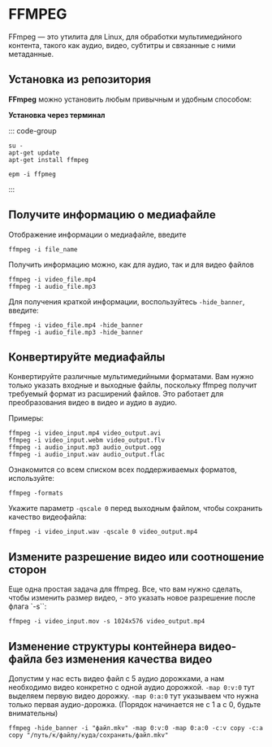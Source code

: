 # FFMPEG

FFmpeg — это утилита для Linux, для обработки мультимедийного контента, такого как аудио, видео, субтитры и связанные с ними метаданные.

## Установка из репозитория 

**FFmpeg** можно установить любым привычным и удобным способом:

**Установка через терминал**

::: code-group

```shell[apt-get]
su -
apt-get update
apt-get install ffmpeg
```
```shell[epm]
epm -i ffpmeg
```
:::

## Получите информацию о медиафайле

Отображение информации о медиафайле, введите

```shell
ffmpeg -i file_name
```

Получить информацию можно, как для аудио, так и для видео файлов

```shell
ffmpeg -i video_file.mp4 
ffmpeg -i audio_file.mp3
```

Для получения краткой информации, воспользуйтесь `-hide_banner`, введите:

```shell
ffmpeg -i video_file.mp4 -hide_banner 
ffmpeg -i audio_file.mp3 -hide_banner
```

## Конвертируйте медиафайлы

 Конвертируйте различные мультимедийными форматами. Вам нужно только указать входные и выходные файлы, поскольку ffmpeg получит требуемый формат из расширений файлов. Это работает для преобразования видео в видео и аудио в аудио.

 Примеры:

```shell
ffmpeg -i video_input.mp4 video_output.avi
ffmpeg -i video_input.webm video_output.flv
ffmpeg -i audio_input.mp3 audio_output.ogg
ffmpeg -i audio_input.wav audio_output.flac
```

Ознакомится со всем списком всех поддерживаемых форматов, используйте:

```shell
ffmpeg -formats
```

Укажите параметр `-qscale 0` перед выходным файлом, чтобы сохранить качество видеофайла:

```shell
ffmpeg -i video_input.wav -qscale 0 video_output.mp4
```

## Измените разрешение видео или соотношение сторон

Еще одна простая задача для ffmpeg. Все, что вам нужно сделать, чтобы изменить размер видео, - это указать новое разрешение после флага `-s``:

```shell
ffmpeg -i video_input.mov -s 1024x576 video_output.mp4
```

## Изменение структуры контейнера видео-файла без изменения качества видео
  Допустим у нас есть видео файл с 5 аудио дорожками, а нам необходимо видео конкретно с одной аудио дорожкой.
  `-map 0:v:0` тут выделяем первую видео дорожку. `-map 0:a:0` тут указываем что нужна только первая аудио-дорожка. (Порядок начинается не с 1 а с 0, будьте внимательны)

```shell
ffmpeg -hide_banner -i "файл.mkv" -map 0:v:0 -map 0:a:0 -c:v copy -c:a copy "/путь/к/файлу/куда/сохранить/файл.mkv"
 ```
